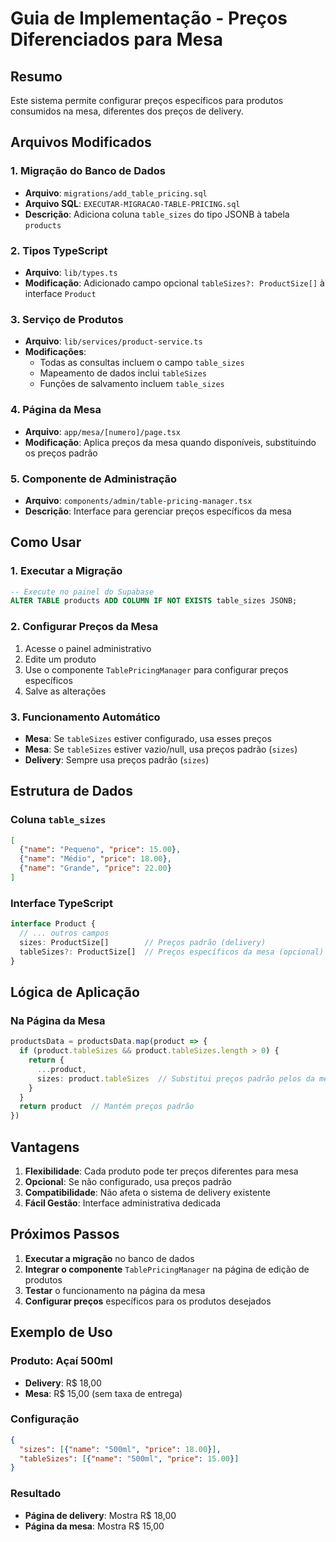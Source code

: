 # Guia de Implementação - Preços Diferenciados para Mesa

## Resumo
Este sistema permite configurar preços específicos para produtos consumidos na mesa, diferentes dos preços de delivery.

## Arquivos Modificados

### 1. Migração do Banco de Dados
- **Arquivo**: `migrations/add_table_pricing.sql`
- **Arquivo SQL**: `EXECUTAR-MIGRACAO-TABLE-PRICING.sql`
- **Descrição**: Adiciona coluna `table_sizes` do tipo JSONB à tabela `products`

### 2. Tipos TypeScript
- **Arquivo**: `lib/types.ts`
- **Modificação**: Adicionado campo opcional `tableSizes?: ProductSize[]` à interface `Product`

### 3. Serviço de Produtos
- **Arquivo**: `lib/services/product-service.ts`
- **Modificações**:
  - Todas as consultas incluem o campo `table_sizes`
  - Mapeamento de dados inclui `tableSizes`
  - Funções de salvamento incluem `table_sizes`

### 4. Página da Mesa
- **Arquivo**: `app/mesa/[numero]/page.tsx`
- **Modificação**: Aplica preços da mesa quando disponíveis, substituindo os preços padrão

### 5. Componente de Administração
- **Arquivo**: `components/admin/table-pricing-manager.tsx`
- **Descrição**: Interface para gerenciar preços específicos da mesa

## Como Usar

### 1. Executar a Migração
```sql
-- Execute no painel do Supabase
ALTER TABLE products ADD COLUMN IF NOT EXISTS table_sizes JSONB;
```

### 2. Configurar Preços da Mesa
1. Acesse o painel administrativo
2. Edite um produto
3. Use o componente `TablePricingManager` para configurar preços específicos
4. Salve as alterações

### 3. Funcionamento Automático
- **Mesa**: Se `tableSizes` estiver configurado, usa esses preços
- **Mesa**: Se `tableSizes` estiver vazio/null, usa preços padrão (`sizes`)
- **Delivery**: Sempre usa preços padrão (`sizes`)

## Estrutura de Dados

### Coluna `table_sizes`
```json
[
  {"name": "Pequeno", "price": 15.00},
  {"name": "Médio", "price": 18.00},
  {"name": "Grande", "price": 22.00}
]
```

### Interface TypeScript
```typescript
interface Product {
  // ... outros campos
  sizes: ProductSize[]        // Preços padrão (delivery)
  tableSizes?: ProductSize[]  // Preços específicos da mesa (opcional)
}
```

## Lógica de Aplicação

### Na Página da Mesa
```typescript
productsData = productsData.map(product => {
  if (product.tableSizes && product.tableSizes.length > 0) {
    return {
      ...product,
      sizes: product.tableSizes  // Substitui preços padrão pelos da mesa
    }
  }
  return product  // Mantém preços padrão
})
```

## Vantagens

1. **Flexibilidade**: Cada produto pode ter preços diferentes para mesa
2. **Opcional**: Se não configurado, usa preços padrão
3. **Compatibilidade**: Não afeta o sistema de delivery existente
4. **Fácil Gestão**: Interface administrativa dedicada

## Próximos Passos

1. **Executar a migração** no banco de dados
2. **Integrar o componente** `TablePricingManager` na página de edição de produtos
3. **Testar** o funcionamento na página da mesa
4. **Configurar preços** específicos para os produtos desejados

## Exemplo de Uso

### Produto: Açaí 500ml
- **Delivery**: R$ 18,00
- **Mesa**: R$ 15,00 (sem taxa de entrega)

### Configuração
```json
{
  "sizes": [{"name": "500ml", "price": 18.00}],
  "tableSizes": [{"name": "500ml", "price": 15.00}]
}
```

### Resultado
- **Página de delivery**: Mostra R$ 18,00
- **Página da mesa**: Mostra R$ 15,00